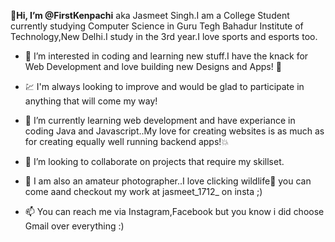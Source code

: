 **👋Hi, I’m @FirstKenpachi**
aka Jasmeet Singh.I am a College Student currently studying Computer Science in Guru Tegh Bahadur Institute of Technology,New Delhi.I study in the 3rd year.I love sports and esports too.



- 👀 I’m interested in coding and learning new stuff.I have the knack for Web Development and love building new Designs and Apps! 🙌


- 💹 I'm always looking to improve and would be glad to participate in anything that will come my way!


- 🌱 I’m currently learning web development and have experiance in coding Java and Javascript..My love for creating websites is as much as for creating equally well running backend apps!💥

- 💞️ I’m looking to collaborate on projects that require my skillset.

- 📸 I am also an amateur photographer..I love clicking wildlife🦩 you can come aand checkout my work at jasmeet_1712_ on insta ;)

- 📫 You can reach me via Instagram,Facebook but you know i did choose Gmail over everything :)


<!---
FirstKenpachi/FirstKenpachi is a ✨ special ✨ repository because its `README.md` (this file) appears on your GitHub profile.
You can click the Preview link to take a look at your changes.
--->
